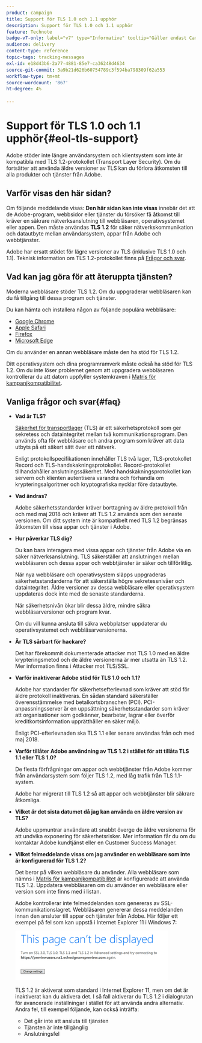 ```yaml
---
product: campaign
title: Support för TLS 1.0 och 1.1 upphör
description: Support för TLS 1.0 och 1.1 upphör
feature: Technote
badge-v7-only: label="v7" type="Informative" tooltip="Gäller endast Campaign Classic v7"
audience: delivery
content-type: reference
topic-tags: tracking-messages
exl-id: e18d43b6-2a77-4881-85e7-ca36248d4634
source-git-commit: 3a9b21d626b60754789c3f594ba798309f62a553
workflow-type: tm+mt
source-wordcount: '867'
ht-degree: 4%

---
```


# Support för TLS 1.0 och 1.1 upphör{#eol-tls-support}



Adobe stöder inte längre användarsystem och klientsystem som inte är kompatibla med TLS 1.2-protokollet (Transport Layer Security). Om du fortsätter att använda äldre versioner av TLS kan du förlora åtkomsten till alla produkter och tjänster från Adobe.

## Varför visas den här sidan?

Om följande meddelande visas: **Den här sidan kan inte visas** innebär det att de Adobe-program, webbsidor eller tjänster du försöker få åtkomst till kräver en säkrare nätverksanslutning till webbläsaren, operativsystemet eller appen. Den måste användas **TLS 1.2** för säker nätverkskommunikation och datautbyte mellan användarsystem, appar från Adobe och webbtjänster.

Adobe har ersatt stödet för lägre versioner av TLS (inklusive TLS 1.0 och 1.1). Teknisk information om TLS 1.2-protokollet finns på [Frågor och svar](#faq).

## Vad kan jag göra för att återuppta tjänsten?

Moderna webbläsare stöder TLS 1.2. Om du uppgraderar webbläsaren kan du få tillgång till dessa program och tjänster.

Du kan hämta och installera någon av följande populära webbläsare:

* [Google Chrome](https://www.google.com/chrome/)
* [Apple Safari](https://www.apple.com/safari/)
* [Firefox](https://www.mozilla.org/en-US/firefox/new/)
* [Microsoft Edge](https://www.microsoft.com/en-us/edge)

Om du använder en annan webbläsare måste den ha stöd för TLS 1.2.

Ditt operativsystem och dina programramverk måste också ha stöd för TLS 1.2. Om du inte löser problemet genom att uppgradera webbläsaren kontrollerar du att datorn uppfyller systemkraven i [Matris för kampanjkompatibilitet](../../rn/using/compatibility-matrix.md).

## Vanliga frågor och svar{#faq}

* **Vad är TLS?**

  [Säkerhet för transportlager](https://en.wikipedia.org/wiki/Transport_Layer_Security) (TLS) är ett säkerhetsprotokoll som ger sekretess och dataintegritet mellan två kommunikationsprogram. Den används ofta för webbläsare och andra program som kräver att data utbyts på ett säkert sätt över ett nätverk.

  Enligt protokollspecifikationen innehåller TLS två lager, TLS-protokollet Record och TLS-handskakningsprotokollet. Record-protokollet tillhandahåller anslutningssäkerhet. Med handskakningsprotokollet kan servern och klienten autentisera varandra och förhandla om krypteringsalgoritmer och kryptografiska nycklar före datautbyte.

* **Vad ändras?**

  Adobe säkerhetsstandarder kräver borttagning av äldre protokoll från och med maj 2018 och kräver att TLS 1.2 används som den senaste versionen. Om ditt system inte är kompatibelt med TLS 1.2 begränsas åtkomsten till vissa appar och tjänster i Adobe.

* **Hur påverkar TLS dig?**

  Du kan bara interagera med vissa appar och tjänster från Adobe via en säker nätverksanslutning. TLS säkerställer att anslutningen mellan webbläsaren och dessa appar och webbtjänster är säker och tillförlitlig.

  När nya webbläsare och operativsystem släpps uppgraderas säkerhetsstandarderna för att säkerställa högre sekretessnivåer och dataintegritet. Äldre versioner av dessa webbläsare eller operativsystem uppdateras dock inte med de senaste standarderna.

  När säkerhetsnivån ökar blir dessa äldre, mindre säkra webbläsarversioner och program kvar.

  Om du vill kunna ansluta till säkra webbplatser uppdaterar du operativsystemet och webbläsarversionerna.

* **Är TLS sårbart för hackare?**

  Det har förekommit dokumenterade attacker mot TLS 1.0 med en äldre krypteringsmetod och de äldre versionerna är mer utsatta än TLS 1.2. Mer information finns i Attacker mot TLS/SSL.

* **Varför inaktiverar Adobe stöd för TLS 1.0 och 1.1?**

  Adobe har standarder för säkerhetsefterlevnad som kräver att stöd för äldre protokoll inaktiveras. En sådan standard säkerställer överensstämmelse med betalkortsbranschen (PCI). PCI-anpassningsserver är en uppsättning säkerhetsstandarder som kräver att organisationer som godkänner, bearbetar, lagrar eller överför kreditkortsinformation upprätthåller en säker miljö.

  Enligt PCI-efterlevnaden ska TLS 1.1 eller senare användas från och med maj 2018.

* **Varför tillåter Adobe användning av TLS 1.2 i stället för att tillåta TLS 1.1 eller TLS 1.0?**

  De flesta förfrågningar om appar och webbtjänster från Adobe kommer från användarsystem som följer TLS 1.2, med låg trafik från TLS 1.1-system.

  Adobe har migrerat till TLS 1.2 så att appar och webbtjänster blir säkrare åtkomliga.

* **Vilket är det sista datumet då jag kan använda en äldre version av TLS?**

  Adobe uppmuntrar användare att snabbt överge de äldre versionerna för att undvika exponering för säkerhetsrisker. Mer information får du om du kontaktar Adobe kundtjänst eller en Customer Success Manager.

* **Vilket felmeddelande visas om jag använder en webbläsare som inte är konfigurerad för TLS 1.2?**

  Det beror på vilken webbläsare du använder. Alla webbläsare som nämns i [Matris för kampanjkompatibilitet](../../rn/using/compatibility-matrix.md) är konfigurerade att använda TLS 1.2. Uppdatera webbläsaren om du använder en webbläsare eller version som inte finns med i listan.

  Adobe kontrollerar inte felmeddelanden som genereras av SSL-kommunikationslagret. Webbläsaren genererar dessa meddelanden innan den ansluter till appar och tjänster från Adobe. Här följer ett exempel på fel som kan uppstå i Internet Explorer 11 i Windows 7:

  ![](assets/do-not-translate/page-not-displayed.png)

  TLS 1.2 är aktiverat som standard i Internet Explorer 11, men om det är inaktiverat kan du aktivera det. I så fall aktiverar du TLS 1.2 i dialogrutan för avancerade inställningar i stället för att använda andra alternativ. Andra fel, till exempel följande, kan också inträffa:

   * Det går inte att ansluta till tjänsten
   * Tjänsten är inte tillgänglig
   * Anslutningsfel
